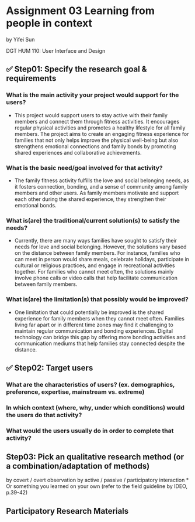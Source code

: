 # Assignment 03 Learning from people in context
by Yifei Sun

DGT HUM 110: User Interface and Design

## ✅ Step01: Specify the research goal & requirements
### What is the main activity your project would support for the users?

- This project would support users to stay active with their family members and connect them through fitness activities. It encourages regular physical activities and promotes a healthy lifestyle for all family members. The project aims to create an engaging fitness experience for families that not only helps improve the physical well-being but also strengthens emotional connections and family bonds by promoting shared experiences and collaborative achievements.

### What is the basic need/goal involved for that activity?
- The family fitness activity fulfills the love and social belonging needs, as it fosters connection, bonding, and a sense of community among family members and other users. As family members motivate and support each other during the shared experience, they strengthen their emotional bonds. 

### What is(are) the traditional/current solution(s) to satisfy the needs?
- Currently, there are many ways families have sought to satisfy their needs for love and social belonging. However, the solutions vary based on the distance between family members. For instance, families who can meet in person would share meals, celebrate holidays, participate in cultural or religious practices, and engage in recreational activities together. For families who cannot meet often, the solutions mainly involve phone calls or video calls that help facilitate communication between family members.

### What is(are) the limitation(s) that possibly would be improved?
- One limitation that could potentially be improved is the shared experience for family members when they cannot meet often. Families living far apart or in different time zones may find it challenging to maintain regular communication and bonding experiences. Digital technology can bridge this gap by offering more bonding activities and communication mediums that help families stay connected despite the distance.


## ✅ Step02: Target users

### What are the characteristics of users? (ex. demographics, preference, expertise, mainstream vs. extreme) 

### In which context (where, why, under which conditions) would the users do that activity? 

### What would the users usually do in order to complete that activity? 


## Step03: Pick an qualitative research method (or a combination/adaptation of methods) 
by covert / overt observation
by active / passive / participatory interaction * 
Or something you learned on your own (refer to the field guideline by IDEO, p.39-42)

## Participatory Research Materials






